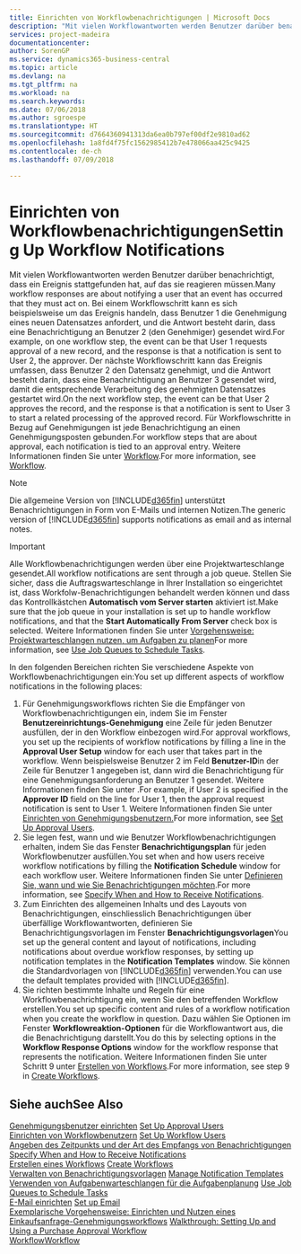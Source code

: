 ```yaml
---
title: Einrichten von Workflowbenachrichtigungen | Microsoft Docs
description: "Mit vielen Workflowantworten werden Benutzer darüber benachrichtigt, dass ein Ereignis stattgefunden hat, auf das sie reagieren müssen. Bei einem Workflowschritt kann es sich beispielsweise um das Ereignis handeln, dass Benutzer 1 die Genehmigung eines neuen Datensatzes anfordert, und die Antwort besteht darin, dass eine Benachrichtigung an Benutzer 2 (den Genehmiger) gesendet wird. Der nächste Workflowschritt kann das Ereignis umfassen, dass Benutzer 2 den Datensatz genehmigt, und die Antwort besteht darin, dass eine Benachrichtigung an Benutzer 3 gesendet wird, damit die entsprechende Verarbeitung des genehmigten Datensatzes gestartet wird. Für Workflowschritte in Bezug auf Genehmigungen ist jede Benachrichtigung an einen Genehmigungsposten gebunden."
services: project-madeira
documentationcenter: 
author: SorenGP
ms.service: dynamics365-business-central
ms.topic: article
ms.devlang: na
ms.tgt_pltfrm: na
ms.workload: na
ms.search.keywords: 
ms.date: 07/06/2018
ms.author: sgroespe
ms.translationtype: HT
ms.sourcegitcommit: d7664360941313da6ea0b797ef00df2e9810ad62
ms.openlocfilehash: 1a8fd4f75fc1562985412b7e478066aa425c9425
ms.contentlocale: de-ch
ms.lasthandoff: 07/09/2018

---
```

# <a name="setting-up-workflow-notifications"></a><span data-ttu-id="bd2d4-106">Einrichten von Workflowbenachrichtigungen</span><span class="sxs-lookup"><span data-stu-id="bd2d4-106">Setting Up Workflow Notifications</span></span>
<span data-ttu-id="bd2d4-107">Mit vielen Workflowantworten werden Benutzer darüber benachrichtigt, dass ein Ereignis stattgefunden hat, auf das sie reagieren müssen.</span><span class="sxs-lookup"><span data-stu-id="bd2d4-107">Many workflow responses are about notifying a user that an event has occurred that they must act on.</span></span> <span data-ttu-id="bd2d4-108">Bei einem Workflowschritt kann es sich beispielsweise um das Ereignis handeln, dass Benutzer 1 die Genehmigung eines neuen Datensatzes anfordert, und die Antwort besteht darin, dass eine Benachrichtigung an Benutzer 2 (den Genehmiger) gesendet wird.</span><span class="sxs-lookup"><span data-stu-id="bd2d4-108">For example, on one workflow step, the event can be that User 1 requests approval of a new record, and the response is that a notification is sent to User 2, the approver.</span></span> <span data-ttu-id="bd2d4-109">Der nächste Workflowschritt kann das Ereignis umfassen, dass Benutzer 2 den Datensatz genehmigt, und die Antwort besteht darin, dass eine Benachrichtigung an Benutzer 3 gesendet wird, damit die entsprechende Verarbeitung des genehmigten Datensatzes gestartet wird.</span><span class="sxs-lookup"><span data-stu-id="bd2d4-109">On the next workflow step, the event can be that User 2 approves the record, and the response is that a notification is sent to User 3 to start a related processing of the approved record.</span></span> <span data-ttu-id="bd2d4-110">Für Workflowschritte in Bezug auf Genehmigungen ist jede Benachrichtigung an einen Genehmigungsposten gebunden.</span><span class="sxs-lookup"><span data-stu-id="bd2d4-110">For workflow steps that are about approval, each notification is tied to an approval entry.</span></span> <span data-ttu-id="bd2d4-111">Weitere Informationen finden Sie unter [Workflow](across-workflow.md).</span><span class="sxs-lookup"><span data-stu-id="bd2d4-111">For more information, see [Workflow](across-workflow.md).</span></span>  

> [!NOTE]  
>  <span data-ttu-id="bd2d4-112">Die allgemeine Version von [!INCLUDE[d365fin](includes/d365fin_md.md)] unterstützt Benachrichtigungen in Form von E-Mails und internen Notizen.</span><span class="sxs-lookup"><span data-stu-id="bd2d4-112">The generic version of [!INCLUDE[d365fin](includes/d365fin_md.md)] supports notifications as email and as internal notes.</span></span>  

> [!IMPORTANT]  
>  <span data-ttu-id="bd2d4-113">Alle Workflowbenachrichtigungen werden über eine Projektwarteschlange gesendet.</span><span class="sxs-lookup"><span data-stu-id="bd2d4-113">All workflow notifications are sent through a job queue.</span></span> <span data-ttu-id="bd2d4-114">Stellen Sie sicher, dass die Auftragswarteschlange in Ihrer Installation so eingerichtet ist, dass Workfolw-Benachrichtigungen behandelt werden können und dass das Kontrollkästchen **Automatisch vom Server starten** aktiviert ist.</span><span class="sxs-lookup"><span data-stu-id="bd2d4-114">Make sure that the job queue in your installation is set up to handle workflow notifications, and that the **Start Automatically From Server** check box is selected.</span></span> <span data-ttu-id="bd2d4-115">Weitere Informationen finden Sie unter [Vorgehensweise: Projektwarteschlangen nutzen, um Aufgaben zu planen](admin-job-queues-schedule-tasks.md)</span><span class="sxs-lookup"><span data-stu-id="bd2d4-115">For more information, see [Use Job Queues to Schedule Tasks](admin-job-queues-schedule-tasks.md).</span></span>

<span data-ttu-id="bd2d4-116">In den folgenden Bereichen richten Sie verschiedene Aspekte von Workflowbenachrichtigungen ein:</span><span class="sxs-lookup"><span data-stu-id="bd2d4-116">You set up different aspects of workflow notifications in the following places:</span></span>  

1.  <span data-ttu-id="bd2d4-117">Für Genehmigungsworkflows richten Sie die Empfänger von Workflowbenachrichtigungen ein, indem Sie im Fenster **Benutzereinrichtungs-Genehmigung** eine Zeile für jeden Benutzer ausfüllen, der in den Workflow einbezogen wird.</span><span class="sxs-lookup"><span data-stu-id="bd2d4-117">For approval workflows, you set up the recipients of workflow notifications by filling a line in the **Approval User Setup** window for each user that takes part in the workflow.</span></span> <span data-ttu-id="bd2d4-118">Wenn beispielsweise Benutzer 2 im Feld  **Benutzer-ID**in der Zeile für Benutzer 1 angegeben ist, dann wird die Benachrichtigung für eine Genehmigungsanforderung an Benutzer 1 gesendet. Weitere Informationen finden Sie unter .</span><span class="sxs-lookup"><span data-stu-id="bd2d4-118">For example, if User 2 is specified in the **Approver ID** field on the line for User 1, then the approval request notification is sent to User 1.</span></span> <span data-ttu-id="bd2d4-119">Weitere Informationen finden Sie unter [Einrichten von Genehmigungsbenutzern.](across-how-to-set-up-approval-users.md)</span><span class="sxs-lookup"><span data-stu-id="bd2d4-119">For more information, see [Set Up Approval Users](across-how-to-set-up-approval-users.md).</span></span>  
2.  <span data-ttu-id="bd2d4-120">Sie legen fest, wann und wie Benutzer Workflowbenachrichtigungen erhalten, indem Sie das Fenster **Benachrichtigungsplan** für jeden Workflowbenutzer ausfüllen.</span><span class="sxs-lookup"><span data-stu-id="bd2d4-120">You set when and how users receive workflow notifications by filling the **Notification Schedule** window for each workflow user.</span></span> <span data-ttu-id="bd2d4-121">Weitere Informationen finden Sie unter [Definieren Sie, wann und wie Sie Benachrichtigungen möchten](across-how-to-specify-when-and-how-to-receive-notifications.md).</span><span class="sxs-lookup"><span data-stu-id="bd2d4-121">For more information, see [Specify When and How to Receive Notifications](across-how-to-specify-when-and-how-to-receive-notifications.md).</span></span>  
3.  <span data-ttu-id="bd2d4-122">Zum Einrichten des allgemeinen Inhalts und des Layouts von Benachrichtigungen, einschliesslich Benachrichtigungen über überfällige Workflowantworten, definieren Sie Benachrichtigungsvorlagen im Fenster **Benachrichtigungsvorlagen**</span><span class="sxs-lookup"><span data-stu-id="bd2d4-122">You set up the general content and layout of notifications, including notifications about overdue workflow responses, by setting up notification templates in the **Notification Templates** window.</span></span> <span data-ttu-id="bd2d4-123">Sie können die Standardvorlagen von [!INCLUDE[d365fin](includes/d365fin_md.md)] verwenden.</span><span class="sxs-lookup"><span data-stu-id="bd2d4-123">You can use the default templates provided with [!INCLUDE[d365fin](includes/d365fin_md.md)].</span></span>  
4.  <span data-ttu-id="bd2d4-124">Sie richten bestimmte Inhalte und Regeln für eine Workflowbenachrichtigung ein, wenn Sie den betreffenden Workflow erstellen.</span><span class="sxs-lookup"><span data-stu-id="bd2d4-124">You set up specific content and rules of a workflow notification when you create the workflow in question.</span></span> <span data-ttu-id="bd2d4-125">Dazu wählen Sie Optionen im Fenster **Workflowreaktion-Optionen** für die Workflowantwort aus, die die Benachrichtigung darstellt.</span><span class="sxs-lookup"><span data-stu-id="bd2d4-125">You do this by selecting options in the **Workflow Response Options** window for the workflow response that represents the notification.</span></span> <span data-ttu-id="bd2d4-126">Weitere Informationen finden Sie unter Schritt 9 unter [Erstellen von Workflows](across-how-to-create-workflows.md).</span><span class="sxs-lookup"><span data-stu-id="bd2d4-126">For more information, see step 9 in [Create Workflows](across-how-to-create-workflows.md).</span></span>  

## <a name="see-also"></a><span data-ttu-id="bd2d4-127">Siehe auch</span><span class="sxs-lookup"><span data-stu-id="bd2d4-127">See Also</span></span>  
 <span data-ttu-id="bd2d4-128">[Genehmigungsbenutzer einrichten](across-how-to-set-up-approval-users.md) </span><span class="sxs-lookup"><span data-stu-id="bd2d4-128">[Set Up Approval Users](across-how-to-set-up-approval-users.md) </span></span>  
 <span data-ttu-id="bd2d4-129">[Einrichten von Workflowbenutzern](across-how-to-set-up-workflow-users.md) </span><span class="sxs-lookup"><span data-stu-id="bd2d4-129">[Set Up Workflow Users](across-how-to-set-up-workflow-users.md) </span></span>  
 <span data-ttu-id="bd2d4-130">[Angeben des Zeitpunkts und der Art des Empfangs von Benachrichtigungen](across-how-to-specify-when-and-how-to-receive-notifications.md) </span><span class="sxs-lookup"><span data-stu-id="bd2d4-130">[Specify When and How to Receive Notifications](across-how-to-specify-when-and-how-to-receive-notifications.md) </span></span>  
 <span data-ttu-id="bd2d4-131">[Erstellen eines Workflows](across-how-to-create-workflows.md) </span><span class="sxs-lookup"><span data-stu-id="bd2d4-131">[Create Workflows](across-how-to-create-workflows.md) </span></span>  
 <span data-ttu-id="bd2d4-132">[Verwalten von Benachrichtigungsvorlagen](across-how-to-manage-notification-templates.md) </span><span class="sxs-lookup"><span data-stu-id="bd2d4-132">[Manage Notification Templates](across-how-to-manage-notification-templates.md) </span></span>  
 <span data-ttu-id="bd2d4-133">[Verwenden von Aufgabenwarteschlangen für die Aufgabenplanung](admin-job-queues-schedule-tasks.md) </span><span class="sxs-lookup"><span data-stu-id="bd2d4-133">[Use Job Queues to Schedule Tasks](admin-job-queues-schedule-tasks.md) </span></span>  
 <span data-ttu-id="bd2d4-134">[E-Mail einrichten](admin-how-setup-email.md) </span><span class="sxs-lookup"><span data-stu-id="bd2d4-134">[Set up Email](admin-how-setup-email.md) </span></span>  
 <span data-ttu-id="bd2d4-135">[Exemplarische Vorgehensweise: Einrichten und Nutzen eines Einkaufsanfrage-Genehmigungsworkflows](walkthrough-setting-up-and-using-a-purchase-approval-workflow.md) </span><span class="sxs-lookup"><span data-stu-id="bd2d4-135">[Walkthrough: Setting Up and Using a Purchase Approval Workflow](walkthrough-setting-up-and-using-a-purchase-approval-workflow.md) </span></span>  
 [<span data-ttu-id="bd2d4-136">Workflow</span><span class="sxs-lookup"><span data-stu-id="bd2d4-136">Workflow</span></span>](across-workflow.md)   

